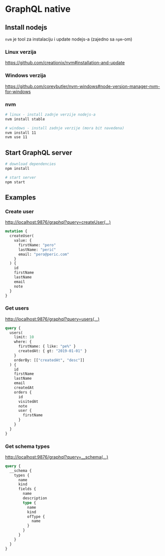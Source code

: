 # GraphQL native

## Install nodejs

`nvm` je tool za instalaciju i update nodejs-a (zajedno sa `npm`-om)

### Linux verzija

https://github.com/creationix/nvm#installation-and-update

### Windows verzija

https://github.com/coreybutler/nvm-windows#node-version-manager-nvm-for-windows

### nvm

```sh
# linux - install zadnje verzije nodejs-a
nvm install stable

# windows - install zadnje verzije (mora bit navedena)
nvm install 11
nvm use 11
```

## Start GraphQL server

```sh
# download dependencies
npm install

# start server
npm start
```

## Examples

### Create user

[http://localhost:9876/graphql?query=createUser(...)](http://localhost:9876/graphql?query=mutation%20%7B%0A%20%20createUser(%0A%20%20%20%20value%3A%20%7B%0A%20%20%20%20%20%20firstName%3A%20%22pero%22%0A%20%20%20%20%20%20lastName%3A%20%22peri%C4%87%22%0A%20%20%20%20%20%20email%3A%20%22pero%40peric.com%22%0A%20%20%09%7D%0A%20%20)%20%7B%0A%20%20%20%20id%0A%20%20%20%20firstName%0A%20%20%20%20lastName%0A%20%20%20%20email%0A%20%20%20%20note%0A%20%20%7D%0A%7D)

```graphql
mutation {
  createUser(
    value: {
      firstName: "pero"
      lastName: "perić"
      email: "pero@peric.com"
  	}
  ) {
    id
    firstName
    lastName
    email
    note
  }
}
```

### Get users

[http://localhost:9876/graphql?query=users(...)](http://localhost:9876/graphql?query=query%20%7B%0A%20%20users(%0A%20%20%20%20limit%3A%2010%0A%20%20%20%20where%3A%20%7B%0A%20%20%20%20%20%20firstName%3A%20%7B%20like%3A%20%22pe%25%22%20%7D%0A%20%20%20%20%20%20createdAt%3A%20%7B%20gt%3A%20%222019-01-01%22%20%7D%0A%20%20%20%20%7D%0A%20%20%20%20orderBy%3A%20%5B%5B%22createdAt%22%2C%20%22desc%22%5D%5D%0A%20%20)%20%7B%0A%20%20%20%20id%0A%20%20%20%20firstName%0A%20%20%20%20lastName%0A%20%20%20%20email%0A%20%20%20%20createdAt%0A%20%20%20%20orders%20%7B%0A%20%20%20%20%20%20id%0A%20%20%20%20%20%20visitedAt%0A%20%20%20%20%20%20note%0A%20%20%20%20%20%20user%20%7B%0A%20%20%20%20%20%20%20%20firstName%0A%20%20%20%20%20%20%7D%0A%20%20%20%20%7D%0A%20%20%7D%0A%7D)

```graphql
query {
  users(
    limit: 10
    where: {
      firstName: { like: "pe%" }
      createdAt: { gt: "2019-01-01" }
    }
    orderBy: [["createdAt", "desc"]]
  ) {
    id
    firstName
    lastName
    email
    createdAt
    orders {
      id
      visitedAt
      note
      user {
        firstName
      }
    }
  }
}
```

### Get schema types

[http://localhost:9876/graphql?query=__schema(...)](http://localhost:9876/graphql?query=query%20%7B%0A%20%20__schema%20%7B%0A%20%20%20%20types%20%7B%0A%20%20%20%20%20%20name%0A%20%20%20%20%20%20kind%0A%20%20%20%20%20%20fields%20%7B%0A%20%20%20%20%20%20%20%20name%0A%20%20%20%20%20%20%20%20description%0A%20%20%20%20%20%20%20%20type%20%7B%0A%20%20%20%20%20%20%20%20%20%20name%0A%20%20%20%20%20%20%20%20%20%20kind%0A%20%20%20%20%20%20%20%20%20%20ofType%20%7B%0A%20%20%20%20%20%20%20%20%20%20%20%20name%0A%20%20%20%20%20%20%20%20%20%20%7D%0A%20%20%20%20%20%20%20%20%7D%0A%20%20%20%20%20%20%7D%0A%20%20%20%20%7D%0A%20%20%7D%0A%7D)

```graphql
query {
  __schema {
    types {
      name
      kind
      fields {
        name
        description
        type {
          name
          kind
          ofType {
            name
          }
        }
      }
    }
  }
}
```
